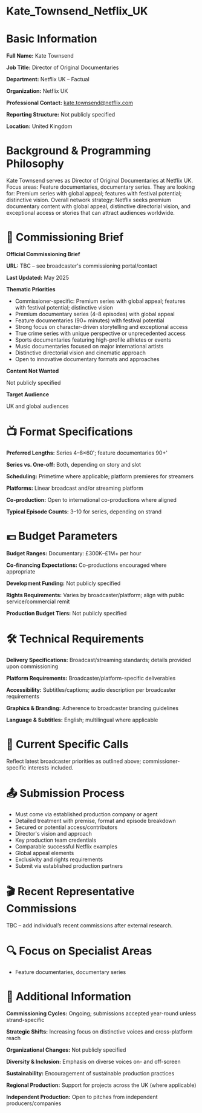 # Kate_Townsend_Netflix_UK

# Basic Information

**Full Name:** Kate Townsend

**Job Title:** Director of Original Documentaries

**Department:** Netflix UK – Factual

**Organization:** Netflix UK

**Professional Contact:** kate.townsend@netflix.com

**Reporting Structure:** Not publicly specified

**Location:** United Kingdom

# Background & Programming Philosophy

Kate Townsend serves as Director of Original Documentaries at Netflix UK. Focus areas: Feature documentaries, documentary series. They are looking for: Premium series with global appeal; features with festival potential; distinctive vision. Overall network strategy: Netflix seeks premium documentary content with global appeal, distinctive directorial vision, and exceptional access or stories that can attract audiences worldwide.

# 📄 Commissioning Brief

**Official Commissioning Brief**

**URL:** TBC – see broadcaster's commissioning portal/contact

**Last Updated:** May 2025

**Thematic Priorities**

- Commissioner-specific: Premium series with global appeal; features with festival potential; distinctive vision
- Premium documentary series (4–8 episodes) with global appeal
- Feature documentaries (90+ minutes) with festival potential
- Strong focus on character-driven storytelling and exceptional access
- True crime series with unique perspective or unprecedented access
- Sports documentaries featuring high-profile athletes or events
- Music documentaries focused on major international artists
- Distinctive directorial vision and cinematic approach
- Open to innovative documentary formats and approaches

**Content Not Wanted**

Not publicly specified

**Target Audience**

UK and global audiences

# 📺 Format Specifications

**Preferred Lengths:** Series 4–8×60'; feature documentaries 90+'

**Series vs. One-off:** Both, depending on story and slot

**Scheduling:** Primetime where applicable; platform premieres for streamers

**Platforms:** Linear broadcast and/or streaming platform

**Co-production:** Open to international co-productions where aligned

**Typical Episode Counts:** 3–10 for series, depending on strand

# 💷 Budget Parameters

**Budget Ranges:** Documentary: £300K–£1M+ per hour

**Co-financing Expectations:** Co-productions encouraged where appropriate

**Development Funding:** Not publicly specified

**Rights Requirements:** Varies by broadcaster/platform; align with public service/commercial remit

**Production Budget Tiers:** Not publicly specified

# 🛠️ Technical Requirements

**Delivery Specifications:** Broadcast/streaming standards; details provided upon commissioning

**Platform Requirements:** Broadcaster/platform-specific deliverables

**Accessibility:** Subtitles/captions; audio description per broadcaster requirements

**Graphics & Branding:** Adherence to broadcaster branding guidelines

**Language & Subtitles:** English; multilingual where applicable

# 📢 Current Specific Calls

Reflect latest broadcaster priorities as outlined above; commissioner-specific interests included.

# 📤 Submission Process

- Must come via established production company or agent
- Detailed treatment with premise, format and episode breakdown
- Secured or potential access/contributors
- Director's vision and approach
- Key production team credentials
- Comparable successful Netflix examples
- Global appeal elements
- Exclusivity and rights requirements
- Submit via established production partners

# 🎬 Recent Representative Commissions

TBC – add individual’s recent commissions after external research.

# 🔍 Focus on Specialist Areas

- Feature documentaries, documentary series

# 📅 Additional Information

**Commissioning Cycles:** Ongoing; submissions accepted year-round unless strand-specific

**Strategic Shifts:** Increasing focus on distinctive voices and cross-platform reach

**Organizational Changes:** Not publicly specified

**Diversity & Inclusion:** Emphasis on diverse voices on- and off-screen

**Sustainability:** Encouragement of sustainable production practices

**Regional Production:** Support for projects across the UK (where applicable)

**Independent Production:** Open to pitches from independent producers/companies